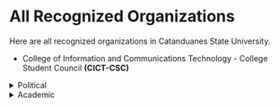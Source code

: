 # All Recognized Organizations

Here are all recognized organizations in Catanduanes State University.

- College of Information and Communications Technology - College Student Council **(CICT-CSC)**


<details>
  <summary>Political</summary>
  
  - University Student Council **(USC)**
  
  - College of Agriculture and Fisheries - College Student Council **(CAF-CSC)**
  
  - College of Arts and Sciences - College Student Council **(CAS-CSC)**

  - College of Business and Accountancy - College Student Council **(CBA-CSC)**

  - College of Education - College Student Council **(COE-CSC)**

  - College of Engineering and Architecture - College Student Council **(CEA-CSC)**

  - College of Health Sciences - College Student Council **(CHS-CSC)**

  - College of Information and Communications Technology - College Student Council **(CICT-CSC)**
  
  - College of Industrial Technology - College Student Council **(CICT-CSC)**
  
</details>

<details>
  <summary>Academic</summary>
  
  - University Student Council **(USC)**
  - College of Agriculture and Fisheries - College Student Council **(CAF-CSC)**
  - College of Arts and Sciences - College Student Council **(CAS-CSC)**
  - College of Business and Accountancy - College Student Council **(CBA-CSC)**
  - College of Education - College Student Council **(COE-CSC)**
  - College of Engineering and Architecture - College Student Council **(CEA-CSC)**
  - College of Health Sciences - College Student Council **(CHS-CSC)**
  - College of Information and Communications Technology - College Student Council **(CICT-CSC)**
  - College of Industrial Technology - College Student Council **(CICT-CSC)**
</details>
